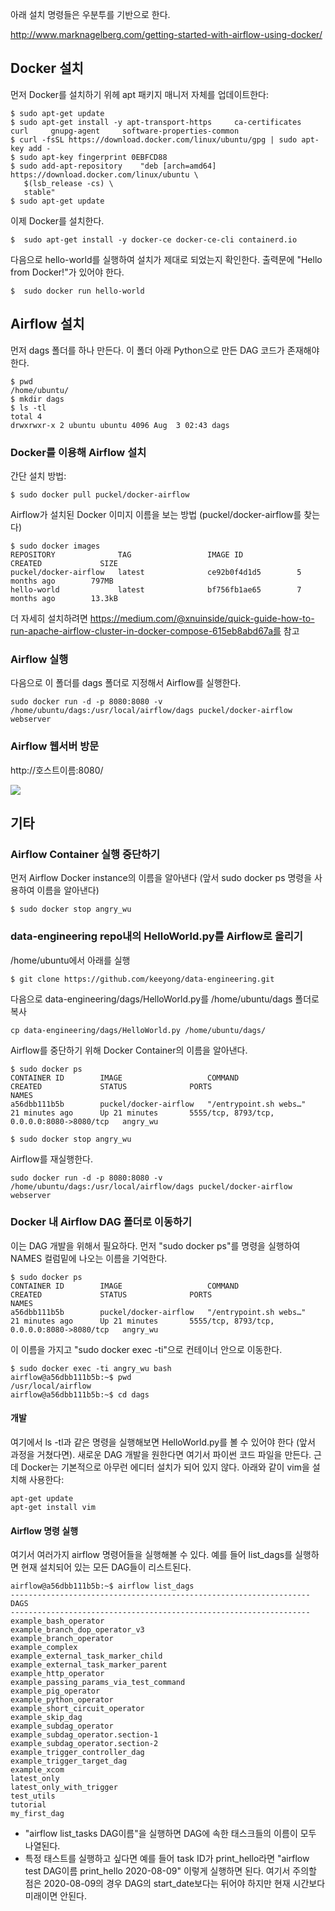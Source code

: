 아래 설치 명령들은 우분투를 기반으로 한다.

http://www.marknagelberg.com/getting-started-with-airflow-using-docker/

## Docker 설치

먼저 Docker를 설치하기 위헤 apt 패키지 매니저 자체를 업데이트한다:

```
$ sudo apt-get update
$ sudo apt-get install -y apt-transport-https     ca-certificates     curl     gnupg-agent     software-properties-common
$ curl -fsSL https://download.docker.com/linux/ubuntu/gpg | sudo apt-key add -
$ sudo apt-key fingerprint 0EBFCD88
$ sudo add-apt-repository    "deb [arch=amd64] https://download.docker.com/linux/ubuntu \
   $(lsb_release -cs) \
   stable"
$ sudo apt-get update
```

이제 Docker를 설치한다.

```
$  sudo apt-get install -y docker-ce docker-ce-cli containerd.io
```

다음으로 hello-world를 실행하여 설치가 제대로 되었는지 확인한다. 출력문에 "Hello from Docker!"가 있어야 한다.

```
$  sudo docker run hello-world
```



## Airflow 설치

먼저 dags 폴더를 하나 만든다. 이 폴더 아래 Python으로 만든 DAG 코드가 존재해야 한다.
```
$ pwd
/home/ubuntu/
$ mkdir dags
$ ls -tl
total 4
drwxrwxr-x 2 ubuntu ubuntu 4096 Aug  3 02:43 dags
```

### Docker를 이용해 Airflow 설치

간단 설치 방법:

```
$ sudo docker pull puckel/docker-airflow
```

Airflow가 설치된 Docker 이미지 이름을 보는 방법 (puckel/docker-airflow를 찾는다)

```
$ sudo docker images 
REPOSITORY              TAG                 IMAGE ID            CREATED             SIZE
puckel/docker-airflow   latest              ce92b0f4d1d5        5 months ago        797MB
hello-world             latest              bf756fb1ae65        7 months ago        13.3kB
```

더 자세히 설치하려면 https://medium.com/@xnuinside/quick-guide-how-to-run-apache-airflow-cluster-in-docker-compose-615eb8abd67a를 참고

### Airflow 실행

다음으로 이 폴더를 dags 폴더로 지정해서 Airflow를 실행한다.
```
sudo docker run -d -p 8080:8080 -v /home/ubuntu/dags:/usr/local/airflow/dags puckel/docker-airflow webserver
```

### Airflow 웹서버 방문

http://호스트이름:8080/

![](images/airflow-docker.png)


## 기타 


### Airflow Container 실행 중단하기

먼저 Airflow Docker instance의 이름을 알아낸다 (앞서 sudo docker ps 명령을 사용하여 이름을 알아낸다) 
```
$ sudo docker stop angry_wu
```

### data-engineering repo내의 HelloWorld.py를 Airflow로 올리기

/home/ubuntu에서 아래를 실행

```
$ git clone https://github.com/keeyong/data-engineering.git
```

다음으로 data-engineering/dags/HelloWorld.py를 /home/ubuntu/dags 폴더로 복사

```
cp data-engineering/dags/HelloWorld.py /home/ubuntu/dags/
```

Airflow를 중단하기 위해 Docker Container의 이름을 알아낸다.

```
$ sudo docker ps
CONTAINER ID        IMAGE                   COMMAND                  CREATED             STATUS              PORTS                                        NAMES
a56dbb111b5b        puckel/docker-airflow   "/entrypoint.sh webs…"   21 minutes ago      Up 21 minutes       5555/tcp, 8793/tcp, 0.0.0.0:8080->8080/tcp   angry_wu

$ sudo docker stop angry_wu
```

Airflow를 재실행한다.
```
sudo docker run -d -p 8080:8080 -v /home/ubuntu/dags:/usr/local/airflow/dags puckel/docker-airflow webserver
```

### Docker 내 Airflow DAG 폴더로 이동하기

이는 DAG 개발을 위해서 필요하다. 먼저 "sudo docker ps"를 명령을 실행하여 NAMES 컬럼밑에 나오는 이름을 기억한다. 

```
$ sudo docker ps
CONTAINER ID        IMAGE                   COMMAND                  CREATED             STATUS              PORTS                                        NAMES
a56dbb111b5b        puckel/docker-airflow   "/entrypoint.sh webs…"   21 minutes ago      Up 21 minutes       5555/tcp, 8793/tcp, 0.0.0.0:8080->8080/tcp   angry_wu
```

이 이름을 가지고 "sudo docker exec -ti"으로 컨테이너 안으로 이동한다.

```
$ sudo docker exec -ti angry_wu bash
airflow@a56dbb111b5b:~$ pwd
/usr/local/airflow
airflow@a56dbb111b5b:~$ cd dags
```
#### 개발

여기에서 ls -tl과 같은 명령을 실행해보면 HelloWorld.py를 볼 수 있어야 한다 (앞서 과정을 거쳤다면). 새로운 DAG 개발을 원한다면 여기서 파이썬 코드 파일을 만든다. 근데 Docker는 기본적으로 아무런 에디터 설치가 되어 있지 않다. 아래와 같이 vim을 설치해 사용한다:

```
apt-get update
apt-get install vim
```


#### Airflow 명령 실행

여기서 여러가지 airflow 명령어들을 실행해볼 수 있다. 예를 들어 list_dags를 실행하면 현재 설치되어 있는 모든 DAG들이 리스트된다.
```
airflow@a56dbb111b5b:~$ airflow list_dags
-------------------------------------------------------------------
DAGS
-------------------------------------------------------------------
example_bash_operator
example_branch_dop_operator_v3
example_branch_operator
example_complex
example_external_task_marker_child
example_external_task_marker_parent
example_http_operator
example_passing_params_via_test_command
example_pig_operator
example_python_operator
example_short_circuit_operator
example_skip_dag
example_subdag_operator
example_subdag_operator.section-1
example_subdag_operator.section-2
example_trigger_controller_dag
example_trigger_target_dag
example_xcom
latest_only
latest_only_with_trigger
test_utils
tutorial
my_first_dag
```

 - "airflow list_tasks DAG이름"을 실행하면 DAG에 속한 태스크들의 이름이 모두 나열된다. 
 - 특정 태스트를 실행하고 싶다면 예를 들어 task ID가 print_hello라면 "airflow test DAG이름 print_hello 2020-08-09" 이렇게 실행하면 된다. 여기서 주의할 점은 2020-08-09의 경우 DAG의 start_date보다는 뒤어야 하지만 현재 시간보다 미래이면 안된다.
